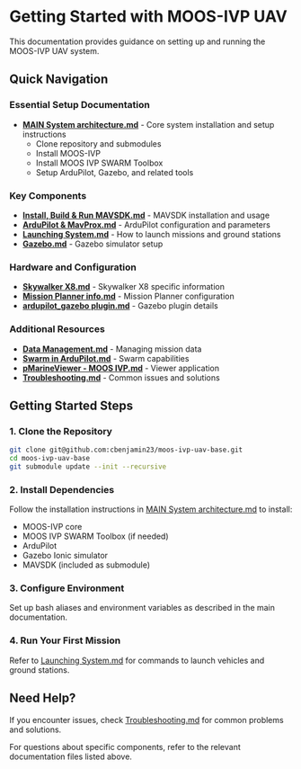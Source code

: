 # Getting Started with MOOS-IVP UAV

This documentation provides guidance on setting up and running the MOOS-IVP UAV system.

## Quick Navigation

### Essential Setup Documentation
- **[MAIN System architecture.md](MAIN%20System%20architecture.md)** - Core system installation and setup instructions
  - Clone repository and submodules
  - Install MOOS-IVP
  - Install MOOS IVP SWARM Toolbox
  - Setup ArduPilot, Gazebo, and related tools

### Key Components
- **[Install, Build & Run MAVSDK.md](Install,%20Build%20&%20Run%20MAVSDK.md)** - MAVSDK installation and usage
- **[ArduPilot & MavProx.md](ArduPilot%20&%20MavProx.md)** - ArduPilot configuration and parameters
- **[Launching System.md](Launching%20System.md)** - How to launch missions and ground stations
- **[Gazebo.md](Gazebo.md)** - Gazebo simulator setup

### Hardware and Configuration
- **[Skywalker X8.md](Skywalker%20X8.md)** - Skywalker X8 specific information
- **[Mission Planner info.md](Mission%20Planner%20info.md)** - Mission Planner configuration
- **[ardupilot_gazebo plugin.md](ardupilot_gazebo%20plugin.md)** - Gazebo plugin details

### Additional Resources
- **[Data Management.md](Data%20Management.md)** - Managing mission data
- **[Swarm in ArduPilot.md](Swarm%20in%20ArduPilot.md)** - Swarm capabilities
- **[pMarineViewer - MOOS  IVP.md](pMarineViewer%20-%20MOOS%20%20IVP.md)** - Viewer application
- **[Troubleshooting.md](Troubleshooting.md)** - Common issues and solutions

## Getting Started Steps

### 1. Clone the Repository
```bash
git clone git@github.com:cbenjamin23/moos-ivp-uav-base.git
cd moos-ivp-uav-base
git submodule update --init --recursive
```

### 2. Install Dependencies
Follow the installation instructions in [MAIN System architecture.md](MAIN%20System%20architecture.md) to install:
- MOOS-IVP core
- MOOS IVP SWARM Toolbox (if needed)
- ArduPilot
- Gazebo Ionic simulator
- MAVSDK (included as submodule)

### 3. Configure Environment
Set up bash aliases and environment variables as described in the main documentation.

### 4. Run Your First Mission
Refer to [Launching System.md](Launching%20System.md) for commands to launch vehicles and ground stations.

## Need Help?

If you encounter issues, check [Troubleshooting.md](Troubleshooting.md) for common problems and solutions.

For questions about specific components, refer to the relevant documentation files listed above.
